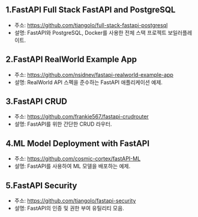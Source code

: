 ## 1.FastAPI Full Stack FastAPI and PostgreSQL
- 주소: https://github.com/tiangolo/full-stack-fastapi-postgresql
- 설명: FastAPI와 PostgreSQL, Docker를 사용한 전체 스택 프로젝트 보일러플레이트.

## 2.FastAPI RealWorld Example App
- 주소: https://github.com/nsidnev/fastapi-realworld-example-app
- 설명: RealWorld API 스펙을 준수하는 FastAPI 애플리케이션 예제.

## 3.FastAPI CRUD
- 주소: https://github.com/frankie567/fastapi-crudrouter
- 설명: FastAPI를 위한 간단한 CRUD 라우터.


## 4.ML Model Deployment with FastAPI
- 주소: https://github.com/cosmic-cortex/fastAPI-ML
- 설명: FastAPI를 사용하여 ML 모델을 배포하는 예제.


## 5.FastAPI Security
- 주소: https://github.com/tiangolo/fastapi-security
- 설명: FastAPI의 인증 및 권한 부여 유틸리티 모음.
